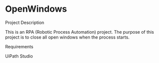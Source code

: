 # OpenWindows

Project Description

This is an RPA (Robotic Process Automation) project. The purpose of this project is to close all open windows when the process starts.

Requirements

UiPath Studio
